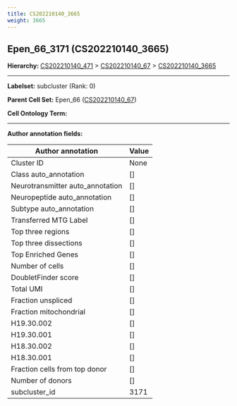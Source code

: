 ```yaml
---
title: CS202210140_3665
weight: 3665
---
```

## Epen_66_3171 (CS202210140_3665)
<b>Hierarchy: </b>
[CS202210140_471](cell_sets/CS202210140_471.md) >
[CS202210140_67](cell_sets/CS202210140_67.md) >
[CS202210140_3665](cell_sets/CS202210140_3665.md)

---


**Labelset:** subcluster (Rank: 0)

**Parent Cell Set:** Epen_66 ([CS202210140_67](cell_sets/CS202210140_67.md))



**Cell Ontology Term:** 

[MARKER GENES.]: #


---

[TRANSFERRED ANNOTATIONS.]: #


[AUTHOR ANNOTATION FIELDS.]: #


**Author annotation fields:**

| Author annotation | Value |
|-------------------|-------|
|Cluster ID|None|
|Class auto_annotation|[]|
|Neurotransmitter auto_annotation|[]|
|Neuropeptide auto_annotation|[]|
|Subtype auto_annotation|[]|
|Transferred MTG Label|[]|
|Top three regions|[]|
|Top three dissections|[]|
|Top Enriched Genes|[]|
|Number of cells|[]|
|DoubletFinder score|[]|
|Total UMI|[]|
|Fraction unspliced|[]|
|Fraction mitochondrial|[]|
|H19.30.002|[]|
|H19.30.001|[]|
|H18.30.002|[]|
|H18.30.001|[]|
|Fraction cells from top donor|[]|
|Number of donors|[]|
|subcluster_id|3171|
